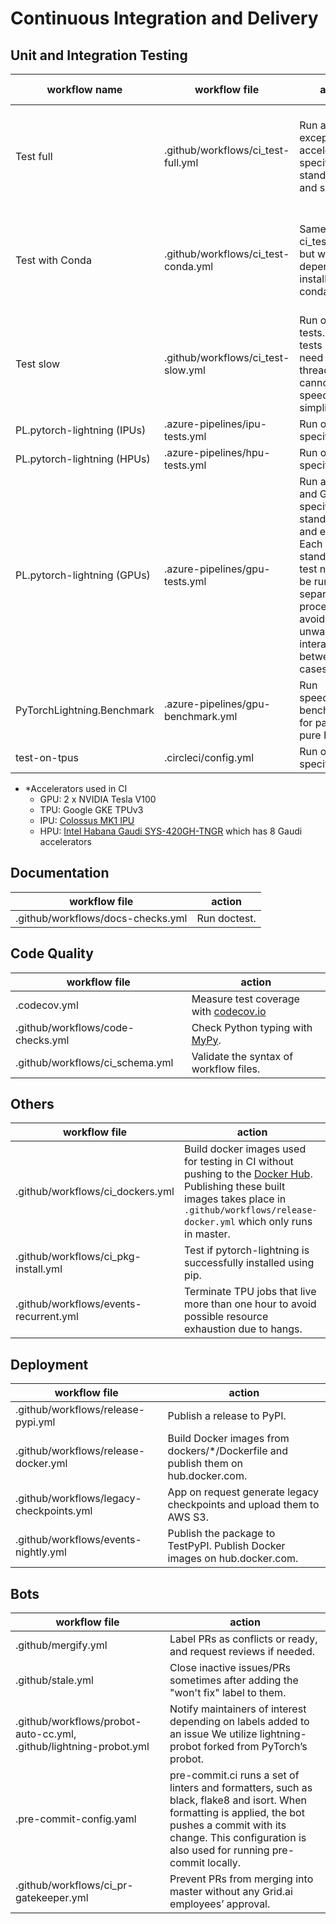<!-- Note: This document cannot be in `.github/README.md` because it will overwrite the repo README.md -->

# Continuous Integration and Delivery

## Unit and Integration Testing

| workflow name               | workflow file                       | action                                                                                                                                                                     | accelerator\* | (Python, PyTorch)                                | OS                  |
| --------------------------- | ----------------------------------- | -------------------------------------------------------------------------------------------------------------------------------------------------------------------------- | ------------- | ------------------------------------------------ | ------------------- |
| Test full                   | .github/workflows/ci_test-full.yml  | Run all tests except for accelerator-specific, standalone and slow tests.                                                                                                  | CPU           | (3.7, 1.8), (3.7, 1.11), (3.9, 1.8), (3.9, 1.12) | linux, mac, windows |
| Test with Conda             | .github/workflows/ci_test-conda.yml | Same as ci_test-full.yml but with dependencies installed with conda.                                                                                                       | CPU           | (3.8, 1.8), (3.8, 1.9), (3.8, 1.10), (3.9, 1.12) | linux               |
| Test slow                   | .github/workflows/ci_test-slow.yml  | Run only slow tests. Slow tests usually need to spawn threads and cannot be speed up or simplified.                                                                        | CPU           | (3.7, 1.8)                                       | linux, mac, windows |
| PL.pytorch-lightning (IPUs) | .azure-pipelines/ipu-tests.yml      | Run only IPU-specific tests.                                                                                                                                               | IPU           | (3.8, 1.9)                                       | linux               |
| PL.pytorch-lightning (HPUs) | .azure-pipelines/hpu-tests.yml      | Run only HPU-specific tests.                                                                                                                                               | HPU           | (3.8, 1.10)                                      | linux               |
| PL.pytorch-lightning (GPUs) | .azure-pipelines/gpu-tests.yml      | Run all CPU and GPU-specific tests, standalone and examples. Each standalone test needs to be run in separate processes to avoid unwanted interactions between test cases. | GPU           | (3.7, 1.8)                                       | linux               |
| PyTorchLightning.Benchmark  | .azure-pipelines/gpu-benchmark.yml  | Run speed/memory benchmarks for parity with pure PyTorch.                                                                                                                  | GPU           | (3.7, 1.8)                                       | linux               |
| test-on-tpus                | .circleci/config.yml                | Run only TPU-specific tests.                                                                                                                                               | TPU           | (3.7, 1.9)                                       | linux               |

- \*Accelerators used in CI
  - GPU: 2 x NVIDIA Tesla V100
  - TPU: Google GKE TPUv3
  - IPU: [Colossus MK1 IPU](https://www.graphcore.ai/products/ipu)
  - HPU: [Intel Habana Gaudi SYS-420GH-TNGR](https://www.supermicro.com/en/products/system/AI/4U/SYS-420GH-TNGR) which has 8 Gaudi accelerators

## Documentation

| workflow file                     | action       |
| --------------------------------- | ------------ |
| .github/workflows/docs-checks.yml | Run doctest. |

## Code Quality

| workflow file                     | action                                                                                    |
| --------------------------------- | ----------------------------------------------------------------------------------------- |
| .codecov.yml                      | Measure test coverage with [codecov.io](https://app.codecov.io/gh/Lightning-AI/lightning) |
| .github/workflows/code-checks.yml | Check Python typing with [MyPy](https://mypy.readthedocs.io/en/stable/).                  |
| .github/workflows/ci_schema.yml   | Validate the syntax of workflow files.                                                    |

## Others

| workflow file                          | action                                                                                                                                                                                                                                                      |
| -------------------------------------- | ----------------------------------------------------------------------------------------------------------------------------------------------------------------------------------------------------------------------------------------------------------- |
| .github/workflows/ci_dockers.yml       | Build docker images used for testing in CI without pushing to the [Docker Hub](https://hub.docker.com/r/pytorchlightning/pytorch_lightning). Publishing these built images takes place in `.github/workflows/release-docker.yml` which only runs in master. |
| .github/workflows/ci_pkg-install.yml   | Test if pytorch-lightning is successfully installed using pip.                                                                                                                                                                                              |
| .github/workflows/events-recurrent.yml | Terminate TPU jobs that live more than one hour to avoid possible resource exhaustion due to hangs.                                                                                                                                                         |

## Deployment

| workflow file                            | action                                                                             |
| ---------------------------------------- | ---------------------------------------------------------------------------------- |
| .github/workflows/release-pypi.yml       | Publish a release to PyPI.                                                         |
| .github/workflows/release-docker.yml     | Build Docker images from dockers/\*/Dockerfile and publish them on hub.docker.com. |
| .github/workflows/legacy-checkpoints.yml | App on request generate legacy checkpoints and upload them to AWS S3.              |
| .github/workflows/events-nightly.yml     | Publish the package to TestPyPI. Publish Docker images on hub.docker.com.          |

## Bots

| workflow file                                                      | action                                                                                                                                                                                                                    |
| ------------------------------------------------------------------ | ------------------------------------------------------------------------------------------------------------------------------------------------------------------------------------------------------------------------- |
| .github/mergify.yml                                                | Label PRs as conflicts or ready, and request reviews if needed.                                                                                                                                                           |
| .github/stale.yml                                                  | Close inactive issues/PRs sometimes after adding the "won't fix" label to them.                                                                                                                                           |
| .github/workflows/probot-auto-cc.yml, .github/lightning-probot.yml | Notify maintainers of interest depending on labels added to an issue We utilize lightning-probot forked from PyTorch’s probot.                                                                                            |
| .pre-commit-config.yaml                                            | pre-commit.ci runs a set of linters and formatters, such as black, flake8 and isort. When formatting is applied, the bot pushes a commit with its change. This configuration is also used for running pre-commit locally. |
| .github/workflows/ci_pr-gatekeeper.yml                             | Prevent PRs from merging into master without any Grid.ai employees’ approval.                                                                                                                                             |
